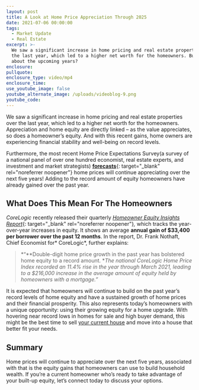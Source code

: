 ```yaml
---
layout: post
title: A Look at Home Price Appreciation Through 2025
date: 2021-07-06 00:00:00
tags:
  - Market Update
  - Real Estate
excerpt: >-
  We saw a significant increase in home pricing and real estate properties over
  the last year, which led to a higher net worth for the homeowners. But what
  about the upcoming years?
enclosure:
pullquote:
enclosure_type: video/mp4
enclosure_time:
use_youtube_image: false
youtube_alternate_image: /uploads/videoblog-9.png
youtube_code:
---
```

We saw a significant increase in home pricing and real estate properties over the last year, which led to a higher net worth for the homeowners. Appreciation and home equity are directly linked – as the value appreciates, so does a homeowner’s equity. And with this recent gains, home owners are experiencing financial stability and well-being on record levels.

Furthermore, the most recent Home Price Expectations Survey(a survey of a national panel of over one hundred economist, real estate experts, and investment and market strategists)&nbsp;[**forecasts**](https://pulsenomics.com/surveys/#home-price-expectations){: target="_blank" rel="noreferrer noopener"}&nbsp;home prices will continue appreciating over the next five years\! Adding to the record amount of equity homeowners have already gained over the past year.

## **What Does This Mean For The Homeowners**

*CoreLogic*&nbsp;recently released their quarterly&nbsp;[*Homeowner Equity Insights Report*](https://www.corelogic.com/intelligence/homeowner-equity-insights/){: target="_blank" rel="noreferrer noopener"}*,*&nbsp;which tracks the year-over-year increases in equity. It shows an average&nbsp;**annual gain of $33,400 per borrower over the past 12 months**. In the report, Dr. Frank Nothaft, Chief Economist for*&nbsp;CoreLogic*, further explains:

> *“**Double-digit home price growth in the past year has bolstered home equity to a record amount.&nbsp;**The national CoreLogic Home Price Index recorded an 11.4% rise in the year through March 2021, leading to a $216,000 increase in the average amount of equity held by homeowners with a mortgage.”*

It is expected that homeowners will continue to build on the past year’s record levels of home equity and have a sustained growth of home prices and their financial prosperity. This also represents today’s homeowners with a unique opportunity: using their growing equity for a home upgrade. With hovering near record lows in homes for sale and high buyer demand, this might be the best time to sell&nbsp;[your current house](https://www.buyandsellvero.com/blog/now-is-the-perfect-time-to-sell-your-home/)&nbsp;and move into a house that better fit your needs.

## **Summary**

Home prices will continue to appreciate over the next five years, associated with that is the equity gains that homeowners can use to build household wealth. If you’re a current homeowner who’s ready to take advantage of your built-up equity, let’s connect today to discuss your options.
